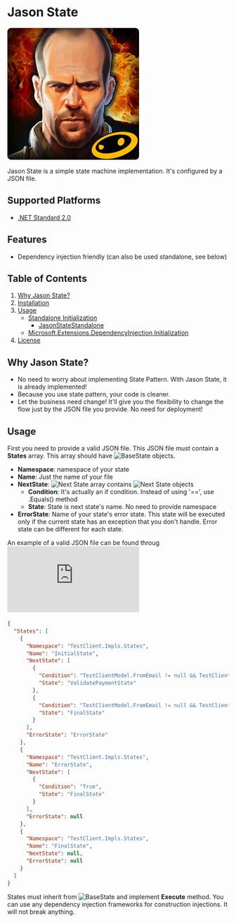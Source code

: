 # Jason State

![Jason Statham](https://raw.githubusercontent.com/akselarzuman/state-machine/dev/misc/logo.jpg)

Jason State is a simple state machine implementation. It's configured by a JSON file.

## Supported Platforms

* [.NET Standard 2.0](https://docs.microsoft.com/en-us/dotnet/standard/net-standard)

## Features

* Dependency injection friendly (can also be used standalone, see below)

## Table of Contents

1. [Why Jason State?](https://github.com/akselarzuman/state-machine#why-jason-state)
2. [Installation](https://github.com/akselarzuman/state-machine#installation)
3. [Usage](https://github.com/akselarzuman/state-machine#usage)
    - [Standalone Initialization](https://github.com/akselarzuman/state-machine#standalone-initialization)
      - [JasonStateStandalone](https://github.com/akselarzuman/state-machine#standalone)
    - [Microsoft.Extensions.DependencyInjection Initialization](https://github.com/akselarzuman/state-machine#microsoftextensionsdependencyinjection-initialization)
4. [License](https://github.com/akselarzuman/state-machine#license)

## Why Jason State?

- No need to worry about implementing State Pattern. With Jason State, it is already implemented!
- Because you use state pattern, your code is cleaner.
- Let the business need change! It'll give you the flexibility to change the flow just by the JSON file you provide. No need for deployment!



## Usage

First you need to provide a valid JSON file.
This JSON file must contain a **States** array. This array should have ![BaseState](https://github.com/akselarzuman/state-machine/blob/master/src/JasonState/Models/BaseState.cs) objects.
* **Namespace**: namespace of your state
* **Name**: Just the name of your file
* **NextState**: ![Next State](https://github.com/akselarzuman/state-machine/blob/master/src/JasonState/Models/NextState.cs) array contains ![Next State](https://github.com/akselarzuman/state-machine/blob/master/src/JasonState/Models/NextState.cs) objects
  * __Condition__: It's actually an if condition. Instead of using '==', use .Equals() method
  * __State__: State is next state's name. No need to provide namespace
* **ErrorState**: Name of your state's error state. This state will be executed only if the current state has an exception that you don't handle. Error state can be different for each state.

An example of a valid JSON file can be found throug ![here](https://github.com/akselarzuman/state-machine/blob/master/src/TestClient/Files/StateMachine.json)

```json
{
  "States": [
    {
      "Namespace": "TestClient.Impls.States",
      "Name": "InitialState",
      "NextState": [
        {
          "Condition": "TestClientModel.FromEmail != null && TestClientModel.FromEmail.Equals(\"aksel@test.com\")",
          "State": "ValidatePaymentState"
        },
        {
          "Condition": "TestClientModel.FromEmail != null && TestClientModel.FromEmail.Equals(\"test@test.com\")",
          "State": "FinalState"
        }
      ],
      "ErrorState": "ErrorState"
    },
    {
      "Namespace": "TestClient.Impls.States",
      "Name": "ErrorState",
      "NextState": [
        {
          "Condition": "True",
          "State": "FinalState"
        }
      ],
      "ErrorState": null
    },
    {
      "Namespace": "TestClient.Impls.States",
      "Name": "FinalState",
      "NextState": null,
      "ErrorState": null
    }
  ]
}
```
States must inherit from ![BaseState](https://github.com/akselarzuman/state-machine/blob/master/src/JasonState/Models/BaseState.cs) and implement **Execute** method. You can use any dependency injection frameworks for construction injections. It will not break anything.

